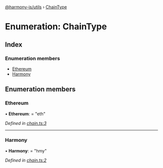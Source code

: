 [@harmony-js/utils](../globals.md) › [ChainType](chaintype.md)

# Enumeration: ChainType

## Index

### Enumeration members

* [Ethereum](chaintype.md#ethereum)
* [Harmony](chaintype.md#harmony)

## Enumeration members

###  Ethereum

• **Ethereum**: = "eth"

*Defined in [chain.ts:3](https://github.com/FireStack-Lab/Harmony-sdk-core/blob/1e63f5a/packages/harmony-utils/src/chain.ts#L3)*

___

###  Harmony

• **Harmony**: = "hmy"

*Defined in [chain.ts:2](https://github.com/FireStack-Lab/Harmony-sdk-core/blob/1e63f5a/packages/harmony-utils/src/chain.ts#L2)*
